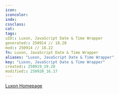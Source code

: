 ```yaml
---
icon:
iconcolor:
indx:
cssclass:
cat:
tags:
uID:: Luxon, JavaScript Date & Time Wrapper
generated:: 250914 // 18.20
mod:: 250914 // 18.22
fn: Luxon, JavaScript Date & Time Wrapper
aliases: "Luxon, JavaScript Date & Time Wrapper"
key: "Luxon, JavaScript Date & Time Wrapper"
created:: 250919_19.28
modified:: 250920_16.17
---
```


[Luxon Homepage](https://moment.github.io/luxon/#/)
